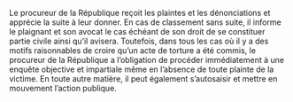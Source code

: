 Le procureur de la République reçoit les plaintes et les dénonciations et apprécie la suite à leur donner.
En cas de classement sans suite, il informe le plaignant et son avocat le cas échéant de son droit de se constituer partie civile ainsi qu’il avisera.
Toutefois, dans tous les cas où il y a des motifs raisonnables de croire qu’un acte de torture a été commis, le procureur de la République a l’obligation de procéder immédiatement à une enquête objective et impartiale même en l’absence de toute plainte de la victime.
En toute autre matière, il peut également s’autosaisir et mettre en mouvement l’action publique.
